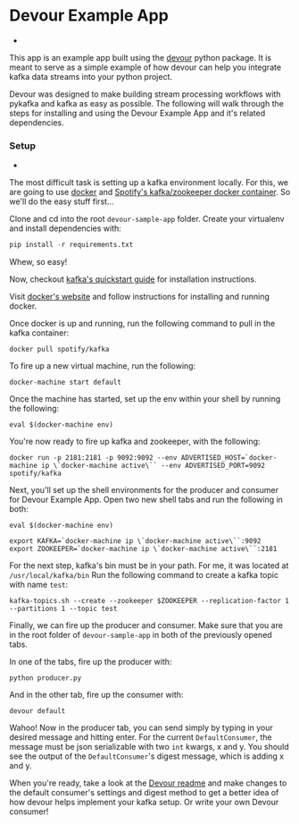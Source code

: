 # Devour Example App
-

This app is an example app built using the [devour](https://github.com/brandoshmando/devour) python package. It is meant to
serve as a simple example of how devour can help you integrate kafka data streams into your python project.

Devour was designed to make building stream processing workflows with pykafka and kafka as easy as possible. The following
will walk through the steps for installing and using the Devour Example App and it's related dependencies.


### Setup
-

The most difficult task is setting up a kafka environment locally. For this, we are going to use [docker](https://www.docker.com/)
and [Spotify's kafka/zookeeper docker container](https://github.com/spotify/docker-kafka). So we'll do the easy stuff first...

Clone and cd into the root `devour-sample-app` folder. Create your virtualenv and install dependencies with:

```python
pip install -r requirements.txt
```
Whew, so easy!

Now, checkout [kafka's quickstart guide](https://kafka.apache.org/quickstart) for installation instructions.

Visit [docker's website](https://www.docker.com/products/docker#/mac) and follow instructions for installing and running
docker.

Once docker is up and running, run the following command to pull in the kafka container:

`docker pull spotify/kafka`

To fire up a new virtual machine, run the following:

`docker-machine start default`

Once the machine has started, set up the env within your shell by running the following:

`eval $(docker-machine env)`

You're now ready to fire up kafka and zookeeper, with the following:

```
docker run -p 2181:2181 -p 9092:9092 --env ADVERTISED_HOST=`docker-machine ip \`docker-machine active\`` --env ADVERTISED_PORT=9092 spotify/kafka
```

Next, you'll set up the shell environments for the producer and consumer for Devour Example App. Open two new shell
tabs and run the following in both:

```
eval $(docker-machine env)

export KAFKA=`docker-machine ip \`docker-machine active\``:9092
export ZOOKEEPER=`docker-machine ip \`docker-machine active\``:2181
```

For the next step, kafka's bin must be in your path. For me, it was located at `/usr/local/kafka/bin`
Run the following command to create a kafka topic with name `test`:

`kafka-topics.sh --create --zookeeper $ZOOKEEPER --replication-factor 1 --partitions 1 --topic test`

Finally, we can fire up the producer and consumer. Make sure that you are in the root folder of `devour-sample-app` in
both of the previously opened tabs.

In one of the tabs, fire up the producer with:

`python producer.py`

And in the other tab, fire up the consumer with:

`devour default`

Wahoo! Now in the producer tab, you can send simply by typing in your desired message and hitting enter.
For the current `DefaultConsumer`, the message must be json serializable with two `int` kwargs, x and y.
You should see the output of the `DefaultConsumer`'s digest message, which is adding x and y.

When you're ready, take a look at the [Devour readme](https://github.com/brandoshmando/devour) and make changes
to the default consumer's settings and digest method to get a better idea of how devour helps implement your kafka setup.
Or write your own Devour consumer!
